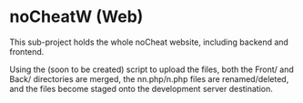 noCheatW (Web)
==============
This sub-project holds the whole noCheat website, including backend and frontend.

Using the (soon to be created) script to upload the files, both the Front/ and Back/ directories are merged, the nn.php/n.php files are renamed/deleted, and the files become staged onto the development server destination.
